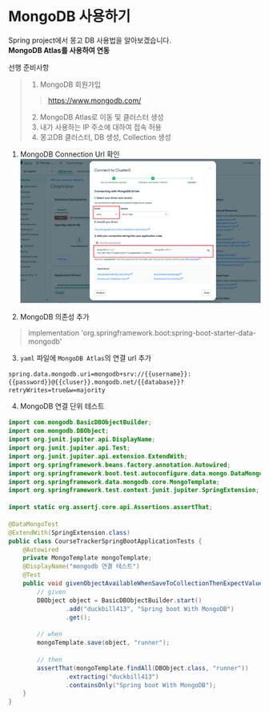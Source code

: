 # MongoDB 사용하기

Spring project에서 몽고 DB 사용법을 알아보겠습니다.  
**MongoDB Atlas를 사용하여 연동**

선행 준비사항
> 1. MongoDB 회원가입
>> https://www.mongodb.com/
> 2. MongoDB Atlas로 이동 및 클러스터 생성
> 3. 내가 사용하는 IP 주소에 대하여 접속 허용
> 4. 몽고DB 클러스터, DB 생성, Collection 생성

1. MongoDB Connection Url 확인
![mongodb_connection](./assets/mongodb_connection.png)  

2. MongoDB 의존성 추가
> implementation 'org.springframework.boot:spring-boot-starter-data-mongodb'  

3. `yaml` 파일에 `MongoDB Atlas`의 연결 url 추가
```
spring.data.mongodb.uri=mongodb+srv://{{username}}:{{password}}@{{cluser}}.mongodb.net/{{database}}?retryWrites=true&w=majority
```

4. MongoDB 연결 단위 테스트
```java
import com.mongodb.BasicDBObjectBuilder;
import com.mongodb.DBObject;
import org.junit.jupiter.api.DisplayName;
import org.junit.jupiter.api.Test;
import org.junit.jupiter.api.extension.ExtendWith;
import org.springframework.beans.factory.annotation.Autowired;
import org.springframework.boot.test.autoconfigure.data.mongo.DataMongoTest;
import org.springframework.data.mongodb.core.MongoTemplate;
import org.springframework.test.context.junit.jupiter.SpringExtension;

import static org.assertj.core.api.Assertions.assertThat;

@DataMongoTest
@ExtendWith(SpringExtension.class)
public class CourseTrackerSpringBootApplicationTests {
    @Autowired
    private MongoTemplate mongoTemplate;
    @DisplayName("mongodb 연결 테스트")
    @Test
    public void givenObjectAvailableWhenSaveToCollectionThenExpectValue() {
        // given
        DBObject object = BasicDBObjectBuilder.start()
                .add("duckbill413", "Spring boot With MongoDB")
                .get();

        // when
        mongoTemplate.save(object, "runner");

        // then
        assertThat(mongoTemplate.findAll(DBObject.class, "runner"))
                .extracting("duckbill413")
                .containsOnly("Spring boot With MongoDB");
    }
}

```